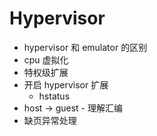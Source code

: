 # Hypervisor

- hypervisor 和 emulator 的区别
- cpu 虚拟化
- 特权级扩展
- 开启 hypervisor 扩展
  - hstatus
- host -> guest - 理解汇编
- 缺页异常处理